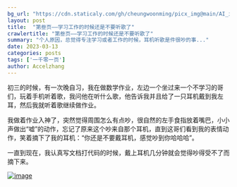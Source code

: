 ```yaml
---
bg_url: "https://cdn.staticaly.com/gh/cheungwoonming/picx_img@main/AI_img/AI-image-008.png"
layout: post
title:  "第叁页——学习工作的时候还是不要听歌了"
crawlertitle: "第叁页——学习工作的时候还是不要听歌了"
summary: "个人原因，总觉得专注学习或者工作的时候，耳机听歌是件很吵的事..."
date: 2023-03-13
categories: posts
tags: ['一千零一页']
author: Accelzhang
---
```


初三的时候，有一次晚自习，我在做数学作业，左边一个坐过来一个不学习的哥们，玩着手机听着歌，我问他在听什么歌，他告诉我并且给了一只耳机戴到我左耳，然后我就听着歌继续做作业。

我做着作业入神了，突然觉得周围怎么有点吵，很自然的左手食指放着嘴巴，小小声做出“嘘”的动作，忘记了原来这个吵来自那个耳机，直到这哥们看到我的表情动作，笑着摘下了我的耳机：“你还是不要戴耳机，感觉吵到你哈哈哈”。

一直到现在，我认真写文档打代码的时候，戴上耳机几分钟就会觉得吵得受不了而摘下来。

[![image](https://cdn.staticaly.com/gh/cheungwoonming/picx_img@main/AI_img/AI-image-008.png)](https://cdn.staticaly.com/gh/cheungwoonming/picx_img@main/AI_img/AI-image-008.png)
